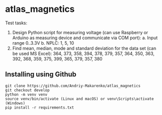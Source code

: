 # atlas_magnetics

Test tasks:
1. Design Python script for measuring voltage (can use Raspberry or Arduino as measuring device and communicate via COM port):
  a. Input range 0..3.3V
  b. NPLC: 1, 5, 10
2. Find mean, median, mode and standard deviation for the data set (can be used MS Excel):
  364, 373, 358, 394, 378, 379, 357, 364, 350, 363, 392, 368, 359, 375, 399, 365, 379, 357, 380

## Installing using Github

```shell
git clone https://github.com/Andriy-Makarenko/atlas_magnetics
git checkout develop
python -m venv venv
source venv/bin/activate (Linux and macOS) or venv\Scripts\activate (Windows)
pip install -r requirements.txt
```
